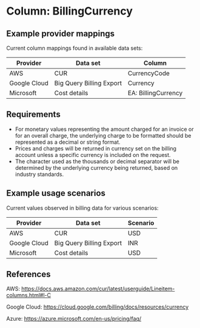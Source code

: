# Column: BillingCurrency

## Example provider mappings

Current column mappings found in available data sets:

| Provider  | Data set                   | Column                   |
|-----------|----------------------------|--------------------------|
| AWS       | CUR                        | CurrencyCode             |
| Google Cloud | Big Query Billing Export   | Currency                 |
| Microsoft | Cost details               | EA: BillingCurrency      |


## Requirements

- For monetary values representing the amount charged for an invoice or for an overall charge, the underlying charge to be formatted should be represented as a decimal or string format.
- Prices and charges will be returned in currency set on the billing account unless a specific currency is included on the request.
- The character used as the thousands or decimal separator will be determined by the underlying currency being returned, based on industry standards.


## Example usage scenarios

Current values observed in billing data for various scenarios:

| Provider  | Data set                   | Scenario                   |
|-----------|----------------------------|----------------------------|
| AWS       | CUR                        | USD                        |
| Google Cloud | Big Query Billing Export   | INR                        |
| Microsoft | Cost details               | USD                        |


## References

AWS: https://docs.aws.amazon.com/cur/latest/userguide/Lineitem-columns.html#l-C

Google Cloud: https://cloud.google.com/billing/docs/resources/currency

Azure: https://azure.microsoft.com/en-us/pricing/faq/
